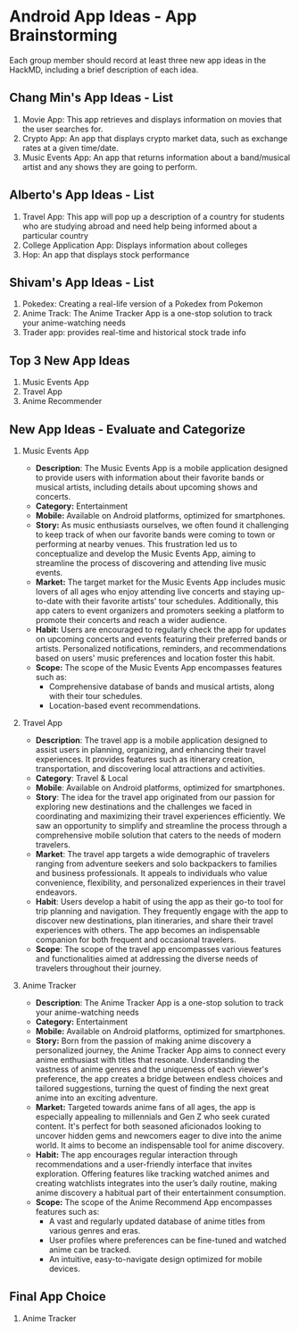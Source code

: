 Android App Ideas - App Brainstorming
===

Each group member should record at least three new app ideas in the HackMD, including a brief description of each idea.

## Chang Min's App Ideas - List
1. Movie App: This app retrieves and displays information on movies that the user searches for.
2. Crypto App: An app that displays crypto market data, such as exchange rates at a given time/date.
3. Music Events App: An app that returns information about a band/musical artist and any shows they are going to perform.


## Alberto's App Ideas - List
1. Travel App: This app will pop up a description of a country for students who are studying abroad and need help being informed about a particular country 
2. College Application App: Displays information about colleges
3. Hop: An app that displays stock performance 

## Shivam's App Ideas - List
1. Pokedex: Creating a real-life version of a Pokedex from Pokemon
2. Anime Track: The Anime Tracker App is a one-stop solution to track your anime-watching needs 
3. Trader app: provides real-time and historical stock trade info

## Top 3 New App Ideas
1. Music Events App
2. Travel App
3. Anime Recommender

## New App Ideas - Evaluate and Categorize
1. Music Events App
   - **Description**: The Music Events App is a mobile application designed to provide users with information about their favorite bands or musical artists, including details about upcoming shows and concerts.
   - **Category:** Entertainment
   - **Mobile:** Available on Android platforms, optimized for smartphones.
   - **Story:** As music enthusiasts ourselves, we often found it challenging to keep track of when our favorite bands were coming to town or performing at nearby venues. This frustration led us to conceptualize and develop the Music Events App, aiming to streamline the process of discovering and attending live music events.
   - **Market:** The target market for the Music Events App includes music lovers of all ages who enjoy attending live concerts and staying up-to-date with their favorite artists' tour schedules. Additionally, this app caters to event organizers and promoters seeking a platform to promote their concerts and reach a wider audience.
   - **Habit:** Users are encouraged to regularly check the app for updates on upcoming concerts and events featuring their preferred bands or artists. Personalized notifications, reminders, and recommendations based on users' music preferences and location foster this habit.
   - **Scope:** The scope of the Music Events App encompasses features such as:
     - Comprehensive database of bands and musical artists, along with their tour schedules.
     - Location-based event recommendations.

2. Travel App
      - **Description**: The travel app is a mobile application designed to assist users in planning, organizing, and enhancing their travel experiences. It provides features such as itinerary creation, transportation, and discovering local attractions and activities.
    - **Category**: Travel & Local
    - **Mobile**: Available on Android platforms, optimized for smartphones.
    - **Story**: The idea for the travel app originated from our passion for exploring new destinations and the challenges we faced in coordinating and maximizing their travel experiences efficiently. We saw an opportunity to simplify and streamline the process through a comprehensive mobile solution that caters to the needs of modern travelers.
    - **Market**: The travel app targets a wide demographic of travelers ranging from adventure seekers and solo backpackers to families and business professionals. It appeals to individuals who value convenience, flexibility, and personalized experiences in their travel endeavors.
    - **Habit**: Users develop a habit of using the app as their go-to tool for trip planning and navigation. They frequently engage with the app to discover new destinations, plan itineraries, and share their travel experiences with others. The app becomes an indispensable companion for both frequent and occasional travelers.
    - **Scope**: The scope of the travel app encompasses various features and functionalities aimed at addressing the diverse needs of travelers throughout their journey. 

3. Anime Tracker
   - **Description**: The Anime Tracker App is a one-stop solution to track your anime-watching needs  
   - **Category:** Entertainment
   - **Mobile:** Available on Android platforms, optimized for smartphones.
   - **Story:** Born from the passion of making anime discovery a personalized journey, the Anime Tracker App aims to connect every anime enthusiast with titles that resonate. Understanding the vastness of anime genres and the uniqueness of each viewer's preference, the app creates a bridge between endless choices and tailored suggestions, turning the quest of finding the next great anime into an exciting adventure.
   - **Market:** Targeted towards anime fans of all ages, the app is especially appealing to millennials and Gen Z who seek curated content. It's perfect for both seasoned aficionados looking to uncover hidden gems and newcomers eager to dive into the anime world. It aims to become an indispensable tool for anime discovery. 
   - **Habit:** The app encourages regular interaction through recommendations and a user-friendly interface that invites exploration. Offering features like tracking watched animes and creating watchlists integrates into the user’s daily routine, making anime discovery a habitual part of their entertainment consumption.
   - **Scope:** The scope of the Anime Recommend App encompasses features such as:
     - A vast and regularly updated database of anime titles from various genres and eras.
     - User profiles where preferences can be fine-tuned and watched anime can be tracked.
     - An intuitive, easy-to-navigate design optimized for mobile devices.


## Final App Choice
1. Anime Tracker

